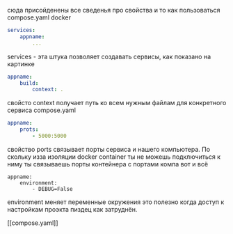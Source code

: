 сюда присойденены все сведенья про свойства и то как пользоваться compose.yaml docker


```yaml
services:
	appname:
		...
```
services - эта штука позволяет создавать сервисы, как показано на картинке


```yaml
appname:
	build:
		context: .
```
свойсто context получает путь ко всем нужным файлам для конкретного сервиса compose.yaml

```yaml
appname:
	prots:
		- 5000:5000
```
свойство ports связывает порты сервиса и нашего компьютера. По скольку изза изоляции docker container ты не можешь подключиться к ниму ты связываешь порты контейнера с портами компа вот и всё
```
appname:
	environment:
		- DEBUG=False
```
environment меняет переменные окружения это полезно когда доступ к настройкам проэкта пиздец как затруднён.

[[compose.yaml]]